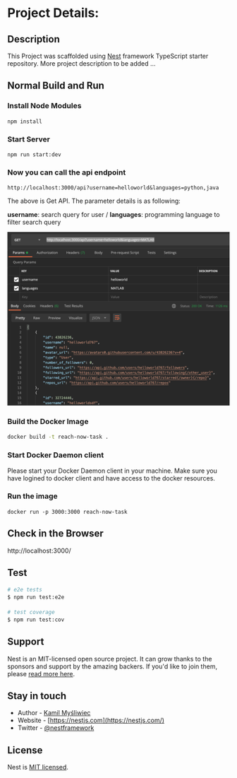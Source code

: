 # Project Details:

## Description

This Project was scaffolded using [Nest](https://github.com/nestjs/nest) framework TypeScript starter repository. More project description to be added ...

## Normal Build and Run

### Install Node Modules
```
npm install
```

### Start Server 
```
npm run start:dev
```

### Now you can call the api endpoint
```
http://localhost:3000/api?username=helloworld&languages=python,java
```
The above is Get API. The parameter details is as following: 

**username**: search query for user / **languages**: programming language to filter search query

![Result Sample](./img/sample.png)

### Build the Docker Image

```bash
docker build -t reach-now-task .
```
### Start Docker Daemon client
Please start your Docker Daemon client in your machine. Make sure you have logined to docker client and have access to the docker resources.

### Run the image

```
docker run -p 3000:3000 reach-now-task
```
## Check in the Browser
 http://localhost:3000/ 

## Test

```bash
# e2e tests
$ npm run test:e2e

# test coverage
$ npm run test:cov
```

## Support

Nest is an MIT-licensed open source project. It can grow thanks to the sponsors and support by the amazing backers. If you'd like to join them, please [read more here](https://docs.nestjs.com/support).

## Stay in touch

- Author - [Kamil Myśliwiec](https://kamilmysliwiec.com)
- Website - [https://nestjs.com](https://nestjs.com/)
- Twitter - [@nestframework](https://twitter.com/nestframework)

## License

  Nest is [MIT licensed](LICENSE).

